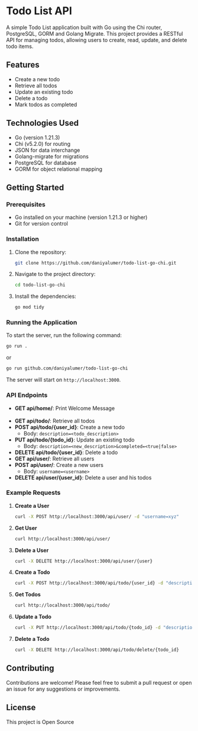 # Todo List API

A simple Todo List application built with Go using the Chi router, PostgreSQL, GORM and Golang Migrate. This project provides a RESTful API for managing todos, allowing users to create, read, update, and delete todo items.

## Features

- Create a new todo
- Retrieve all todos
- Update an existing todo
- Delete a todo
- Mark todos as completed

## Technologies Used

- Go (version 1.21.3)
- Chi (v5.2.0) for routing
- JSON for data interchange
- Golang-migrate for migrations
- PostgreSQL for database
- GORM for object relational mapping 

## Getting Started

### Prerequisites

- Go installed on your machine (version 1.21.3 or higher)
- Git for version control

### Installation

1. Clone the repository:

   ```bash
   git clone https://github.com/daniyalumer/todo-list-go-chi.git
   ```

2. Navigate to the project directory:

   ```bash
   cd todo-list-go-chi
   ```

3. Install the dependencies:

   ```bash
   go mod tidy
   ```

### Running the Application

To start the server, run the following command:

```bash
go run .
```
or
```bash
go run github.com/daniyalumer/todo-list-go-chi
```

The server will start on `http://localhost:3000`.

### API Endpoints

- **GET api/home/**: Print Welcome Message     
&nbsp;
- **GET api/todo/**: Retrieve all todos
- **POST api/todo/{user_id}**: Create a new todo
  - Body: `description=<todo_description>`
- **PUT api/todo/{todo_id}**: Update an existing todo
  - Body: `description=<new_description>&completed=<true|false>`
- **DELETE api/todo/{user_id}**: Delete a todo
&nbsp;
- **GET api/user/**: Retrieve all users
- **POST api/user/**: Create a new users
  - Body: `username=<username>`
- **DELETE api/user/{user_id}**: Delete a user and his todos   

### Example Requests

1. **Create a User**

   ```bash
   curl -X POST http://localhost:3000/api/user/ -d "username=xyz"
   ```

2. **Get User**

   ```bash
   curl http://localhost:3000/api/user/
   ```

3. **Delete a User**

   ```bash
   curl -X DELETE http://localhost:3000/api/user/{user}  
   ```

4. **Create a Todo**

   ```bash
   curl -X POST http://localhost:3000/api/todo/{user_id} -d "description=Buy groceries"
   ```

5. **Get Todos**

   ```bash
   curl http://localhost:3000/api/todo/
   ```

6. **Update a Todo**

   ```bash
   curl -X PUT http://localhost:3000/api/todo/{todo_id} -d "description=Buy groceries and cook dinner&completed=true"
   ```

7. **Delete a Todo**

   ```bash
   curl -X DELETE http://localhost:3000/api/todo/delete/{todo_id}  
   ```

## Contributing

Contributions are welcome! Please feel free to submit a pull request or open an issue for any suggestions or improvements.

## License

This project is Open Source